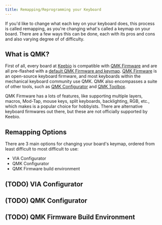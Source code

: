```yaml
---
title: Remapping/Reprogramming your Keyboard
---
```


If you'd like to change what each key on your keyboard does, this process is called remapping, as you're changing what's called a keymap on your board. There are a few ways this can be done, each with its pros and cons and also varying degree of of difficulty.

## What is QMK?

First of all, every board at [Keebio](https://keeb.io) is compatible with [QMK Firmware](https://qmk.fm) and are all pre-flashed with a [default QMK Firmware and keymap](default-keymaps.md). [QMK Firmware](https://qmk.fm) is an open-source keyboard firmware, and most keyboards within the mechanical keyboard community use QMK. QMK also encompasses a suite of other tools, such as [QMK Configurator](https://config.qmk.fm/) and [QMK Toolbox](https://github.com/qmk/qmk_toolbox).

QMK Firmware has a lots of features, like supporting multiple layers, macros, Mod-Tap, mouse keys, split keyboards, backlighting, RGB, etc., which makes is a popular choice for hobbyists. There are alternative keyboard firmwares out there, but these are not officially supported by Keebio.

## Remapping Options

There are 3 main options for changing your board's keymap, ordered from least difficult to most difficult to use:

- VIA Configurator
- QMK Configurator
- QMK Firmware build environment

## (TODO) VIA Configurator


## (TODO) QMK Configurator


## (TODO) QMK Firmware Build Environment

